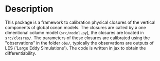 # Description
This package is a framework to calibration physical closures of the vertical components of global ocean models. The closures are called by a one dimentional column model (`src/model.py`), the closures are located in `src/closres/`. The parameters of these closures are calibrated using the "observations" in the folder `obs/`, typically the observations are outputs of LES ('Large Eddy Simulations'). The code is written in jax to obtain the differentiability.